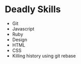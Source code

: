 Deadly Skills
=============

 * Git
 * Javascript
 * Ruby
 * Design
 * HTML
 * CSS
 * Killing history using git rebase
